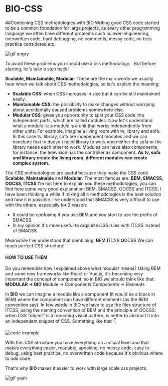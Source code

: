 # BIO-CSS

##Combining CSS methodologies with BIO
Writing good CSS code started to be a common foundation for large projects, as every other programming language we often have different problems such as over-engineering, overwritten code, hard debugging, no comments, messy code,  no best practice considered etc.

![gif angry](https://media.giphy.com/media/ToMjGpIYtgvMP38WTFC/giphy.gif)

To avoid these problems you should use a css methodology.
 
But before starting, let's take a step back!

**Scalable, Maintainable, Modular**.
These are the main words we usually hear when we talk about CSS methodologies, so let's explain the meaning:

* **Scalable CSS**: when CSS increases in size but it can be still maintained easily.
* **Maintainable CSS**: the possibility to make changes without worrying about accidentally caused problems somewhere else.
* **Modular CSS**: gives you opportunity to split your CSS code into independent parts, which are called modules. Now let's understand what a module is: a module is a unit that works independently from other units.
For example, imagine a living room with tv, library and sofà.
In this case tv, library, sofà are independent modules and we can conclude that tv doesn't need library to work and neither the sofà or the library needs each other to work. Modules can have also components, for instance: the television has the controller as component. **As tv, sofà and library create the living room, different modules can create complex system**.

The CSS methodologies are useful because they make the CSS code **Scalable**, **Maintainable** and **Modular**. The most famous are: **BEM, SMACSS, OOCSS, ITCSS**
I'm not here to explain you these methodologies, you can find here some very good explanation: BEM, SMACSS, OOCSS and ITCSS.
I have been thinking a while if mixing all 4 methodologies is the best solution and how it is possible.
I've understood that SMACSS is very difficult to use with the others, especially for 2 reason:

* It could be confusing if you use BEM and you start to use the prefix of SMACSS
* In my opinion it's more useful to organize CSS rules with ITCSS instead of SMACSS

Meanwhile I've understood that combining:
**B**EM
**I**TCSS
**O**OCSS
We can reach perfect CSS structure!

#### HOW TO USE THEM
Do you remember how I explained above what modular means?
Using  BEM and some new frameworks like React or Vue.js, it's becoming very important the concept of component, so in BIO we should think like that:
**MODULAR    → BIO**
Module  → Components
Components → Elements

In **BIO** we can imagine a module like a component (it would be a block in BEM) where the component can have different elements (as the BEM convention say).
In few words in BIO we have to use the files structure of ITCSS, using the naming convention of BEM and the principle of OOCSS: when CSS "object" is a repeating visual pattern, is better to abstract it into an independent snippet of CSS. Something like that 👇

![code example](https://postimg.cc/87MXZrN5)

With this CSS structure you have everything on a visual level and that makes everything easier, readable, speaking, no messy code, easy to debug, using best practice, no overwritten code because it's obvious where to add code.

That's why **BIO** makes it easier to work with large scale css projects.

![gif yeah](https://media.giphy.com/media/l4HohVwFLzHKcwa6A/giphy.gif)